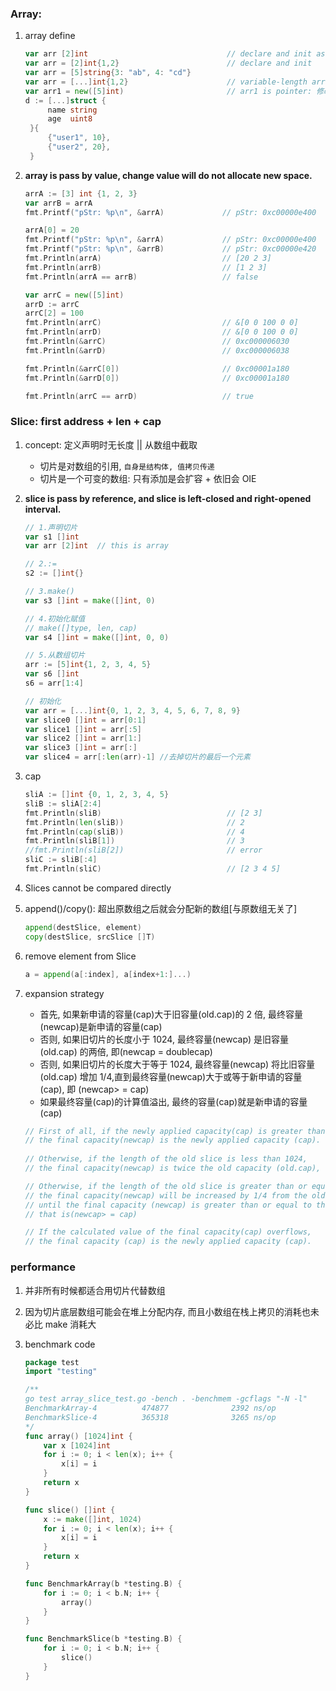 ### Array:

1. array define

   ```go
   var arr [2]int                               // declare and init as zero-value
   var arr = [2]int{1,2}                        // declare and init
   var arr = [5]string{3: "ab", 4: "cd"}
   var arr = [...]int{1,2}                      // variable-length array declaration
   var arr1 = new([5]int)                       // arr1 is pointer: 修改后都会变
   d := [...]struct {
        name string
        age  uint8
    }{
        {"user1", 10},
        {"user2", 20},
    }
   ```

2. **array is pass by value, change value will do not allocate new space.**

   ```go
   arrA := [3] int {1, 2, 3}
   var arrB = arrA
   fmt.Printf("pStr: %p\n", &arrA)             // pStr: 0xc00000e400

   arrA[0] = 20
   fmt.Printf("pStr: %p\n", &arrA)             // pStr: 0xc00000e400
   fmt.Printf("pStr: %p\n", &arrB)             // pStr: 0xc00000e420
   fmt.Println(arrA)                           // [20 2 3]
   fmt.Println(arrB)                           // [1 2 3]
   fmt.Println(arrA == arrB)                   // false

   var arrC = new([5]int)
   arrD := arrC
   arrC[2] = 100
   fmt.Println(arrC)                           // &[0 0 100 0 0]
   fmt.Println(arrD)                           // &[0 0 100 0 0]
   fmt.Println(&arrC)                          // 0xc000006030
   fmt.Println(&arrD)                          // 0xc000006038

   fmt.Println(&arrC[0])                       // 0xc00001a180
   fmt.Println(&arrD[0])                       // 0xc00001a180

   fmt.Println(arrC == arrD)                   // true
   ```

### Slice: first address + len + cap

1. concept: 定义声明时无长度 || 从数组中截取

   - 切片是对数组的引用, `自身是结构体, 值拷贝传递`
   - 切片是一个可变的数组: 只有添加是会扩容 + 依旧会 OIE

2. **slice is pass by reference, and slice is left-closed and right-opened interval.**

   ```go
   // 1.声明切片
   var s1 []int
   var arr [2]int  // this is array

   // 2.:=
   s2 := []int{}

   // 3.make()
   var s3 []int = make([]int, 0)

   // 4.初始化赋值
   // make([]type, len, cap)
   var s4 []int = make([]int, 0, 0)

   // 5.从数组切片
   arr := [5]int{1, 2, 3, 4, 5}
   var s6 []int
   s6 = arr[1:4]

   // 初始化
   var arr = [...]int{0, 1, 2, 3, 4, 5, 6, 7, 8, 9}
   var slice0 []int = arr[0:1]
   var slice1 []int = arr[:5]
   var slice2 []int = arr[1:]
   var slice3 []int = arr[:]
   var slice4 = arr[:len(arr)-1] //去掉切片的最后一个元素
   ```

3. cap

   ```go
   sliA := []int {0, 1, 2, 3, 4, 5}
   sliB := sliA[2:4]
   fmt.Println(sliB)                            // [2 3]
   fmt.Println(len(sliB))                       // 2
   fmt.Println(cap(sliB))                       // 4
   fmt.Println(sliB[1])                         // 3
   //fmt.Println(sliB[2])                       // error
   sliC := sliB[:4]
   fmt.Println(sliC)                            // [2 3 4 5]
   ```

4. Slices cannot be compared directly
5. append()/copy(): 超出原数组之后就会分配新的数组[与原数组无关了]

   ```go
   append(destSlice, element)
   copy(destSlice, srcSlice []T)
   ```

6. remove element from Slice

   ```go
   a = append(a[:index], a[index+1:]...)
   ```

7. expansion strategy

   - 首先, 如果新申请的容量(cap)大于旧容量(old.cap)的 2 倍, 最终容量(newcap)是新申请的容量(cap)
   - 否则, 如果旧切片的长度小于 1024, 最终容量(newcap) 是旧容量(old.cap) 的两倍, 即(newcap = doublecap)
   - 否则, 如果旧切片的长度大于等于 1024, 最终容量(newcap) 将比旧容量(old.cap) 增加 1/4,直到最终容量(newcap)大于或等于新申请的容量(cap), 即 (newcap> = cap)
   - 如果最终容量(cap)的计算值溢出, 最终的容量(cap)就是新申请的容量(cap)

   ```go
   // First of all, if the newly applied capacity(cap) is greater than 2 times the old capacity(old.cap),
   // the final capacity(newcap) is the newly applied capacity (cap).
       
   // Otherwise, if the length of the old slice is less than 1024,
   // the final capacity(newcap) is twice the old capacity (old.cap), that is(newcap = doublecap).

   // Otherwise, if the length of the old slice is greater than or equal to 1024,
   // the final capacity(newcap) will be increased by 1/4 from the old capacity(old.cap)
   // until the final capacity (newcap) is greater than or equal to the newly applied capacity (cap),
   // that is(newcap> = cap)

   // If the calculated value of the final capacity(cap) overflows,
   // the final capacity (cap) is the newly applied capacity (cap).
   ```

### performance

1. 并非所有时候都适合用切片代替数组
2. 因为切片底层数组可能会在堆上分配内存, 而且小数组在栈上拷贝的消耗也未必比 make 消耗大
3. benchmark code

   ```go
   package test
   import "testing"

   /**
   go test array_slice_test.go -bench . -benchmem -gcflags "-N -l"
   BenchmarkArray-4          474877              2392 ns/op               0 B/op          0 allocs/op
   BenchmarkSlice-4          365318              3265 ns/op            8192 B/op          1 allocs/op
   */
   func array() [1024]int {
       var x [1024]int
       for i := 0; i < len(x); i++ {
           x[i] = i
       }
       return x
   }

   func slice() []int {
       x := make([]int, 1024)
       for i := 0; i < len(x); i++ {
           x[i] = i
       }
       return x
   }

   func BenchmarkArray(b *testing.B) {
       for i := 0; i < b.N; i++ {
           array()
       }
   }

   func BenchmarkSlice(b *testing.B) {
       for i := 0; i < b.N; i++ {
           slice()
       }
   }
   ```
